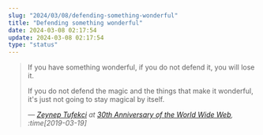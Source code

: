 ```yaml
---
slug: "2024/03/08/defending-something-wonderful"
title: "Defending something wonderful"
date: 2024-03-08 02:17:54
update: 2024-03-08 02:17:54
type: "status"
---
```


> If you have something wonderful, if you do not defend it, you will lose it.
>
> If you do not defend the magic and the things that make it wonderful, it's just not going to stay magical by itself.
>
> <cite>&mdash; [Zeynep Tufekci](https://zeynep.me/) at [30th Anniversary of the World Wide Web](https://youtu.be/pJrAUGpFnPw?t=7668), :time[2019-03-19]</cite>
